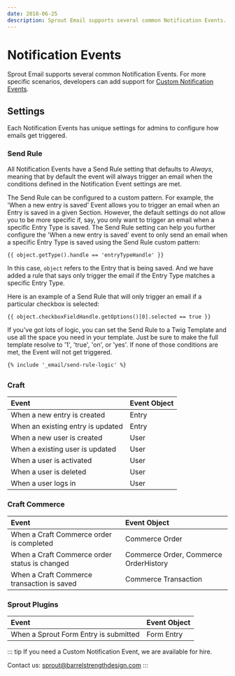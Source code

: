 ```yaml
---
date: 2018-06-25
description: Sprout Email supports several common Notification Events. For more specific scenarios, developers can add support for Custom Notification Events.
---
```


# Notification Events

Sprout Email supports several common Notification Events. For more specific scenarios, developers can add support for [Custom Notification Events](./custom-notification-events.md).

## Settings

Each Notification Events has unique settings for admins to configure how emails get triggered.

### Send Rule

All Notification Events have a Send Rule setting that defaults to _Always_, meaning that by default the event will always trigger an email when the conditions defined in the Notification Event settings are met.

The Send Rule can be configured to a custom pattern. For example, the 'When a new entry is saved' Event allows you to trigger an email when an Entry is saved in a given Section. However, the default settings do not allow you to be more specific if, say, you only want to trigger an email when a specific Entry Type is saved. The Send Rule setting can help you further configure the 'When a new entry is saved' event to only send an email when a specific Entry Type is saved using the Send Rule custom pattern:

``` twig
{{ object.getType().handle == 'entryTypeHandle' }}
```

In this case, `object` refers to the Entry that is being saved. And we have added a rule that says only trigger the email if the Entry Type matches a specific Entry Type.

Here is an example of a Send Rule that will only trigger an email if a particular checkbox is selected:

``` twig
{{ object.checkboxFieldHandle.getOptions()[0].selected == true }}
```

If you've got lots of logic, you can set the Send Rule to a Twig Template and use all the space you need in your template. Just be sure to make the full template resolve to '1', 'true', 'on', or 'yes'. If none of those conditions are met, the Event will not get triggered.

``` twig
{% include '_email/send-rule-logic' %}
```


##

### Craft

| Event                              | Event Object  |
|:---------------------------------- |:---------------- |
| When a new entry is created        | Entry |
| When an existing entry is updated  | Entry |
| When a new user is created         | User |
| When a existing user is updated    | User |
| When a user is activated           | User |
| When a user is deleted             | User |
| When a user logs in                | User |

### Craft Commerce

| Event                              |  Event Object |
|:---------------------------------- |:---------------- |
| When a Craft Commerce order is completed      | Commerce Order |
| When a Craft Commerce order status is changed | Commerce Order, Commerce OrderHistory |
| When a Craft Commerce transaction is saved    | Commerce Transaction |

### Sprout Plugins

| Event                              |  Event Object |
|:---------------------------------- |:---------------- |
| When a Sprout Form Entry is submitted      | Form Entry |


::: tip
If you need a Custom Notification Event, we are available for hire.

Contact us: [sprout@barrelstrengthdesign.com](mailto:sprout@barrelstrengthdesign.com)
::: 